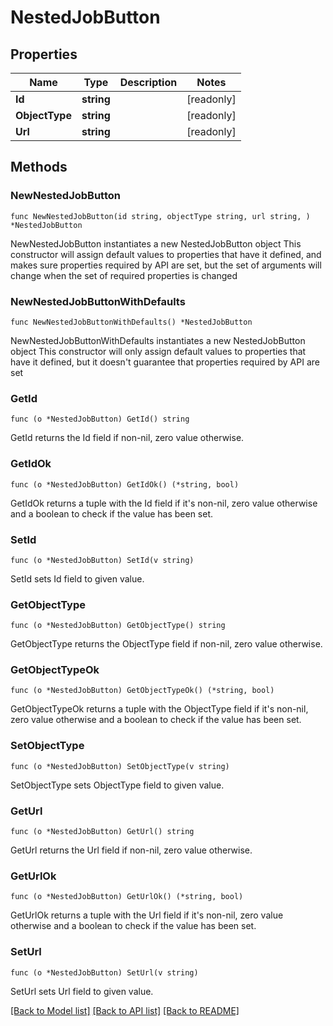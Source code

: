 # NestedJobButton

## Properties

Name | Type | Description | Notes
------------ | ------------- | ------------- | -------------
**Id** | **string** |  | [readonly] 
**ObjectType** | **string** |  | [readonly] 
**Url** | **string** |  | [readonly] 

## Methods

### NewNestedJobButton

`func NewNestedJobButton(id string, objectType string, url string, ) *NestedJobButton`

NewNestedJobButton instantiates a new NestedJobButton object
This constructor will assign default values to properties that have it defined,
and makes sure properties required by API are set, but the set of arguments
will change when the set of required properties is changed

### NewNestedJobButtonWithDefaults

`func NewNestedJobButtonWithDefaults() *NestedJobButton`

NewNestedJobButtonWithDefaults instantiates a new NestedJobButton object
This constructor will only assign default values to properties that have it defined,
but it doesn't guarantee that properties required by API are set

### GetId

`func (o *NestedJobButton) GetId() string`

GetId returns the Id field if non-nil, zero value otherwise.

### GetIdOk

`func (o *NestedJobButton) GetIdOk() (*string, bool)`

GetIdOk returns a tuple with the Id field if it's non-nil, zero value otherwise
and a boolean to check if the value has been set.

### SetId

`func (o *NestedJobButton) SetId(v string)`

SetId sets Id field to given value.


### GetObjectType

`func (o *NestedJobButton) GetObjectType() string`

GetObjectType returns the ObjectType field if non-nil, zero value otherwise.

### GetObjectTypeOk

`func (o *NestedJobButton) GetObjectTypeOk() (*string, bool)`

GetObjectTypeOk returns a tuple with the ObjectType field if it's non-nil, zero value otherwise
and a boolean to check if the value has been set.

### SetObjectType

`func (o *NestedJobButton) SetObjectType(v string)`

SetObjectType sets ObjectType field to given value.


### GetUrl

`func (o *NestedJobButton) GetUrl() string`

GetUrl returns the Url field if non-nil, zero value otherwise.

### GetUrlOk

`func (o *NestedJobButton) GetUrlOk() (*string, bool)`

GetUrlOk returns a tuple with the Url field if it's non-nil, zero value otherwise
and a boolean to check if the value has been set.

### SetUrl

`func (o *NestedJobButton) SetUrl(v string)`

SetUrl sets Url field to given value.



[[Back to Model list]](../README.md#documentation-for-models) [[Back to API list]](../README.md#documentation-for-api-endpoints) [[Back to README]](../README.md)


